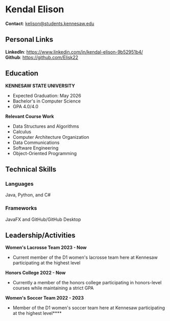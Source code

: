 # Kendal Elison
**Contact**: kelison@students.kennesaw.edu

## Personal Links
**LinkedIn**: https://www.linkedin.com/in/kendal-elison-9b52951b4/  
**Github**: https://github.com/Elisk22

## Education
**KENNESAW STATE UNIVERSITY**
+ Expected Graduation: May 2026
+ Bachelor's in Computer Science
+ GPA 4.0/4.0

**Relevant Course Work**
+ Data Structures and Algorithms
+ Calculus
+ Computer Architecture Organization
+ Data Communications
+ Software Engineering
+ Object-Oriented Programming

## Technical Skills
### Languages
Java, Python, and C#

### Frameworks
JavaFX and GitHub/GitHub Desktop

## Leadership/Activities
**Women's Lacrosse Team 2023 - Now**
+ Current member of the D1 women's lacrosse team here at Kennesaw participating at the highest level

**Honors College 2022 - Now**
+ Currently a member of the honors college participating in honors-level courses while maintaining a strict GPA

**Women's Soccer Team 2022 - 2023**
+ Member of the D1 women's soccer team here at Kennesaw participating at the highest level****


